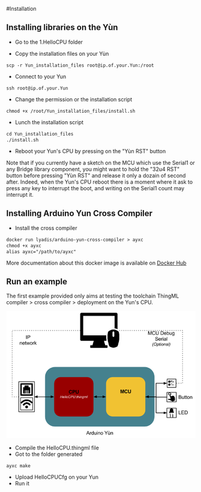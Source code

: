 #Installation

## Installing libraries on the Yùn

- Go to the 1.HelloCPU folder

- Copy the installation files on your Yùn
```
scp -r Yun_installation_files root@ip.of.your.Yun:/root
```

- Connect to your Yun
```
ssh root@ip.of.your.Yun
```

- Change the permission or the installation script
```
chmod +x /root/Yun_installation_files/install.sh
```
- Lunch the installation script
```
cd Yun_installation_files
./install.sh
```

- Reboot your Yun's CPU by pressing on the "Yùn RST" button

Note that if you currently have a sketch on the MCU which use the Serial1 or any Bridge library component, you might want to hold the "32u4 RST" button before pressing "Yùn RST" and release it only a dozain of second after.
Indeed, when the Yun's CPU reboot there is a moment where it ask to press any key to interrupt the boot, and writing on the Serial1 count may interrupt it.


## Installing Arduino Yun Cross Compiler
- Install the cross compiler
```
docker run lyadis/arduino-yun-cross-compiler > ayxc
chmod +x ayxc
alias ayxc="/path/to/ayxc"
```
More documentation about this docker image is available on [Docker Hub](https://hub.docker.com/r/lyadis/arduino-yun-cross-compiler/)

## Run an example
The first example provided only aims at testing the toolchain ThingML compiler > cross compiler > deployment on the Yun's CPU.

![HW1](../img/Yun_Tuto_1.png)

- Compile the HelloCPU.thingml file
- Got to the folder generated
```
ayxc make
```
- Upload HelloCPUCfg on your Yun
- Run it
